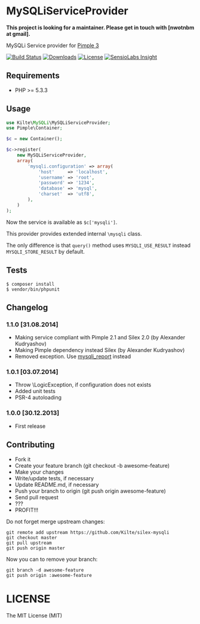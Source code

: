 # MySQLiServiceProvider

**This project is looking for a maintainer. Please get in touch with [nwotnbm at gmail].**

MySQLi Service provider for [Pimple 3](http://github.com/fabpot/Pimple)

[![Build Status](https://img.shields.io/travis/Kilte/silex-mysqli.svg?style=flat-square)](https://travis-ci.org/Kilte/silex-mysqli)
[![Downloads](https://img.shields.io/packagist/dt/kilte/silex-mysqli.svg?style=flat-square)](https://packagist.org/packages/kilte/silex-mysqli)
[![License](https://img.shields.io/packagist/l/kilte/silex-mysqli.svg?style=flat-square)](http://opensource.org/licenses/MIT)
[![SensioLabs Insight](https://img.shields.io/sensiolabs/i/cd3e626b-234d-4608-99e3-052e0fef19b9.svg?style=flat-square)](https://insight.sensiolabs.com/projects/cd3e626b-234d-4608-99e3-052e0fef19b9)

## Requirements

- PHP &gt;= 5.3.3

## Usage

```php
use Kilte\MySQLi\MySQLiServiceProvider;
use Pimple\Container;

$c = new Container();

$c->register(
    new MySQLiServiceProvider,
    array(
        'mysqli.configuration' => array(
            'host'     => 'localhost',
            'username' => 'root',
            'password' => '1234',
            'database' => 'mysql',
            'charset'  => 'utf8',
        ),
    )
);
```

Now the service is available as `$c['mysqli']`.

This provider provides extended internal `\mysqli` class.

The only difference is that `query()` method uses `MYSQLI_USE_RESULT` instead `MYSQLI_STORE_RESULT` by default.

## Tests

```
$ composer install
$ vendor/bin/phpunit
```

## Changelog

### 1.1.0 \[31.08.2014\]

- Making service compliant with Pimple 2.1 and Silex 2.0 (by Alexander Kudryashov)
- Making Pimple dependency instead Silex (by Alexander Kudryashov)
- Removed exception. Use [mysqli\_report](http://php.net/manual/en/mysqli-driver.report-mode.php) instead

### 1.0.1 \[03.07.2014\]

- Throw \LogicException, if configuration does not exists
- Added unit tests
- PSR-4 autoloading

### 1.0.0 \[30.12.2013\]

- First release

## Contributing

- Fork it
- Create your feature branch (git checkout -b awesome-feature)
- Make your changes
- Write/update tests, if necessary
- Update README.md, if necessary
- Push your branch to origin (git push origin awesome-feature)
- Send pull request
- ???
- PROFIT!!!

Do not forget merge upstream changes:

    git remote add upstream https://github.com/Kilte/silex-mysqli
    git checkout master
    git pull upstream
    git push origin master

Now you can to remove your branch:

    git branch -d awesome-feature
    git push origin :awesome-feature

# LICENSE

The MIT License (MIT)
